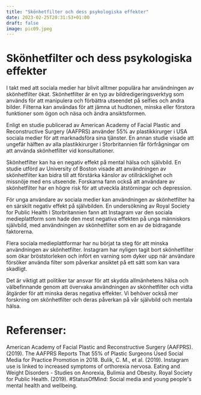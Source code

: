 ```yaml
---
title: "Skönhetfilter och dess psykologiska effekter"
date: 2023-02-25T20:31:53+01:00
draft: false
image: pic09.jpeg
---
```


# Skönhetfilter och dess psykologiska effekter

I takt med att sociala medier har blivit alltmer populära har användningen av skönhetfilter ökat. Skönhetfilter är en typ av bildredigeringsverktyg som används för att manipulera och förbättra utseendet på selfies och andra bilder. Filterna kan användas för att jämna ut hudtonen, minska eller förstora funktioner som ögon och näsa och ändra ansiktsformen.

Enligt en studie publicerad av American Academy of Facial Plastic and Reconstructive Surgery (AAFPRS) använder 55% av plastikkirurger i USA sociala medier för att marknadsföra sina tjänster. En annan studie visade att ungefär hälften av alla plastikkirurger i Storbritannien får förfrågningar om att använda skönhetfilter vid konsultationer.

Skönhetfilter kan ha en negativ effekt på mental hälsa och självbild. En studie utförd av University of Boston visade att användningen av skönhetfilter kan bidra till att förstärka känslor av otillräcklighet och missnöje med ens utseende. Forskarna fann också att användare av skönhetfilter har en högre risk för att utveckla ätstörningar och depression.

För unga användare av sociala medier kan användningen av skönhetfilter ha en särskilt negativ effekt på självbilden. En undersökning av Royal Society for Public Health i Storbritannien fann att Instagram var den sociala medieplattform som hade den mest negativa effekten på unga människors självbild, med användningen av skönhetfilter som en av de bidragande faktorerna.

Flera sociala medieplattformar har nu börjat ta steg för att minska användningen av skönhetfilter. Instagram har nyligen tagit bort skönhetfilter som ökar bröststorleken och infört en varning som dyker upp när användare försöker använda filter som påverkar ansiktet på ett sätt som kan vara skadligt.

Det är viktigt att politiker tar ansvar för att skydda allmänhetens hälsa och välbefinnande genom att övervaka användningen av skönhetfilter och vidta åtgärder för att minska deras negativa effekter. Vi behöver också mer forskning om skönhetfilter och deras påverkan på vår självbild och mentala hälsa.

# Referenser:

American Academy of Facial Plastic and Reconstructive Surgery (AAFPRS). (2019). The AAFPRS Reports That 55% of Plastic Surgeons Used Social Media for Practice Promotion in 2018.
Bulik, C. M., et al. (2019). Instagram use is linked to increased symptoms of orthorexia nervosa. Eating and Weight Disorders - Studies on Anorexia, Bulimia and Obesity.
Royal Society for Public Health. (2019). #StatusOfMind: Social media and young people's mental health and wellbeing.
